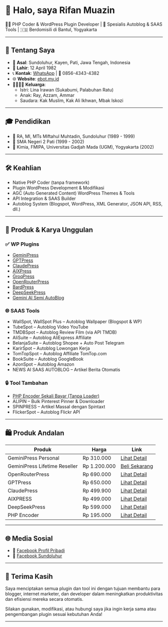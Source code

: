 # 👋 Halo, saya Rifan Muazin

👨‍💻 PHP Coder & WordPress Plugin Developer | 🔁 Spesialis Autoblog & SAAS Tools | 🇮🇩 Berdomisili di Bantul, Yogyakarta

---

## 📍 Tentang Saya

- 🏡 **Asal**: Sundoluhur, Kayen, Pati, Jawa Tengah, Indonesia  
- 🎂 **Lahir**: 12 April 1982  
- 📞 **Kontak**: [WhatsApp](https://wa.me/6285643434382) | 📱 0856-4343-4382  
- 🌐 **Website**: [ebot.my.id](https://ebot.my.id)  
- 👨‍👩‍👧‍👦 **Keluarga**:  
  - Istri: Lina Irawan (Sukabumi, Palabuhan Ratu)  
  - Anak: Ray, Azzam, Ammar  
  - Saudara: Kak Muslim, Kak Ali Ikhwan, Mbak Iskozi  

---

## 🎓 Pendidikan

- 🕌 RA, MI, MTs Miftahul Muhtadin, Sundoluhur (1989 - 1999)  
- 🏫 SMA Negeri 2 Pati (1999 - 2002)  
- 🧪 Kimia, FMIPA, Universitas Gadjah Mada (UGM), Yogyakarta (2002)

---

## 🛠️ Keahlian

- Native PHP Coder (tanpa framework)  
- Plugin WordPress Development & Modifikasi  
- AGC (Auto Generated Content) WordPress Themes & Tools  
- API Integration & SAAS Builder  
- Autoblog System (Blogspot, WordPress, XML Generator, JSON API, RSS, dll.)

---

## 🚀 Produk & Karya Unggulan

### ✅ WP Plugins

- [GeminiPress](https://ebot.my.id/product/geminipress/)
- [GPTPress](https://ebot.my.id/product/gptpress/)
- [ClaudePress](https://ebot.my.id/product/claudepress/)
- [AIXPress](https://ebot.my.id/product/aixpress/)
- [GroqPress](https://ebot.my.id/product/groqpress/)
- [OpenRouterPress](https://ebot.my.id/product/openrouterpress/)
- [BardPress](https://ebot.my.id/product/bardpress/)
- [DeepSeekPress](https://ebot.my.id/product/deepseekpress/)
- [Gemini AI Semi AutoBlog](https://ebot.my.id/product/geminiai/)

### 🌐 SAAS Tools

- WallSpot, WallSpot Plus – Autoblog Wallpaper (Blogspot & WP)
- TubeSpot – Autoblog Video YouTube  
- TMDBSpot – Autoblog Review Film (via API TMDB)  
- AliSuite – Autoblog AliExpress Affiliate  
- BelanjaSuite – Autoblog Shopee + Auto Post Telegram  
- KarirSpot – Autoblog Lowongan Kerja  
- TomTopSpot – Autoblog Affiliate TomTop.com  
- BookSuite – Autoblog GoogleBook  
- AzonSpot – Autoblog Amazon  
- NEWS AI SAAS AUTOBLOG – Artikel Berita Otomatis

### 🔒 Tool Tambahan

- [PHP Encoder Sekali Bayar (Tanpa Loader)](https://ebot.my.id/product/encoder/)
- ALIPIN – Bulk Pinterest Pinner & Downloader
- SPINPRESS – Artikel Massal dengan Spintaxt
- FlickerSpot – Autoblog Flickr API

---

## 🛍️ Produk Andalan

| Produk | Harga | Link |
|--------|-------|------|
| GeminiPress Personal | Rp 310.000 | [Lihat Detail](https://ebot.my.id/product/geminipress/) |
| GeminiPress Lifetime Reseller | Rp 1.200.000 | [Beli Sekarang](https://ebot.my.id/product/geminipress-lifetime/) |
| OpenRouterPress | Rp 690.000 | [Lihat Detail](https://ebot.my.id/product/openrouterpress/) |
| GPTPress | Rp 650.000 | [Lihat Detail](https://ebot.my.id/product/gptpress/) |
| ClaudePress | Rp 499.900 | [Lihat Detail](https://ebot.my.id/product/claudepress/) |
| AIXPRESS | Rp 499.000 | [Lihat Detail](https://ebot.my.id/product/aixpress/) |
| DeepSeekPress | Rp 599.000 | [Lihat Detail](https://ebot.my.id/product/deepseekpress/) |
| PHP Encoder | Rp 195.000 | [Lihat Detail](https://ebot.my.id/product/encoder/) |

---

## 🌐 Media Sosial

- 📘 [Facebook Profil Pribadi](https://facebook.com/rifanmuazin)
- 📘 [Facebook Sundoluhur](https://facebook.com/sundoluhur)

---

## 🙏 Terima Kasih

Saya menciptakan semua plugin dan tool ini dengan tujuan membantu para blogger, internet marketer, dan developer dalam meningkatkan produktivitas dan efisiensi mereka secara otomatis.

Silakan gunakan, modifikasi, atau hubungi saya jika ingin kerja sama atau pengembangan plugin sesuai kebutuhan Anda!

---
